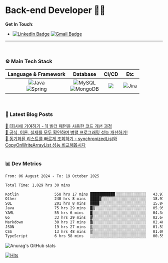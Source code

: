# Back-end Developer 👋👋


**Get In Touch**: 
- [![LinkedIn Badge](http://img.shields.io/badge/-LinkedIn-0072b1?style=flat&logo=linkedin&link=https://www.linkedin.com/in/youhee-lee-5b358b20b/)](https://www.linkedin.com/in/youhee-lee-5b358b20b/) [![Gmail Badge](https://img.shields.io/badge/Gmail-d14836?style=flat&logo=Gmail&logoColor=white&link=mailto:bnm1128@gmail.com)](mailto:bnm1128@gmail.com)
---

<br>

### ⚙️ Main Tech Stack
|                                                                          Language & Framework                                                                           |                                                                                                            Database                                                                                                             |                                               CI/CD                                               |    Etc    |
|:-----------------------------------------------------------------------------------------------------------------------------------------------------------------------:|:-------------------------------------------------------------------------------------------------------------------------------------------------------------------------------------------------------------------------------:|:-------------------------------------------------------------------------------------------------:|:---------:|
| ![Java](http://img.shields.io/badge/-Java-007396?style=for-the-badge&logo=Java)<br/>![Spring](http://img.shields.io/badge/-Spring-47A248?style=for-the-badge&logo=Spring&logoColor=white) | ![MySQL](https://shields.io/badge/MySQL-lightgrey?logo=mysql&style=for-the-badge&logoColor=white&labelColor=blue) <br/>![MongoDB](http://img.shields.io/badge/-MongoDB-47A248?style=for-the-badge&logo=MongoDB&logoColor=white) | ![](https://img.shields.io/badge/Jenkins-D24939?style=for-the-badge&logo=Jenkins&logoColor=white) | ![Jira](https://img.shields.io/badge/Jira-0052CC?style=for-the-badge&logo=Jira&logoColor=white) |

<br>

### 📰 Latest Blog Posts
<!-- BLOG-POST-LIST:START --><a href="https://guui-dev-lee.tistory.com/30">🧻  [회사에 기여하기 - 1] 빌더 패턴을 사용한 코드 개선 과정</a><br><a href="https://guui-dev-lee.tistory.com/20">🧻  공식, 이론, 실제를 모두 확인하며 병렬 프로그래밍 성능 개선하기!</a><br><a href="https://guui-dev-lee.tistory.com/17">🧻  동기화된 리스트를 빠르게 조회하기 - synchronizedList와 CopyOnWriteArrayList 성능 비교해봅시다</a><br><!-- BLOG-POST-LIST:END -->

<br>

### 📊 Dev Metrics 
<!--START_SECTION:waka-->

```txt
From: 06 August 2024 - To: 19 October 2025

Total Time: 1,029 hrs 30 mins

Kotlin                558 hrs 17 mins ███████████░░░░░░░░░░░░░░   43.97 %
Other                 240 hrs 8 mins  ████▓░░░░░░░░░░░░░░░░░░░░   18.91 %
SQL                   201 hrs 8 mins  ████░░░░░░░░░░░░░░░░░░░░░   15.84 %
Java                  75 hrs 29 mins  █▒░░░░░░░░░░░░░░░░░░░░░░░   05.95 %
YAML                  55 hrs 6 mins   █░░░░░░░░░░░░░░░░░░░░░░░░   04.34 %
Go                    33 hrs 29 mins  ▓░░░░░░░░░░░░░░░░░░░░░░░░   02.64 %
Markdown              30 hrs 27 mins  ▓░░░░░░░░░░░░░░░░░░░░░░░░   02.40 %
JSON                  19 hrs 27 mins  ▒░░░░░░░░░░░░░░░░░░░░░░░░   01.53 %
CSS                   13 hrs 48 mins  ▒░░░░░░░░░░░░░░░░░░░░░░░░   01.09 %
TypeScript            6 hrs 58 mins   ░░░░░░░░░░░░░░░░░░░░░░░░░   00.55 %
```

<!--END_SECTION:waka-->

![Anurag's GitHub stats](https://github-readme-stats.vercel.app/api?username=gutenLee&show_icons=true&theme=radical)

[![Hits](https://hits.seeyoufarm.com/api/count/incr/badge.svg?url=https://github.com/gutenLEE)](https://github.com/gutenLEE) 
